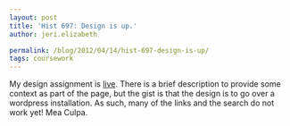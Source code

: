 ```yaml
---
layout: post
title: 'Hist 697: Design is up.'
author: jeri.elizabeth

permalink: /blog/2012/04/14/hist-697-design-is-up/
tags: coursework
---
```

My design assignment is [live][1]. There is a brief description to provide some context as part of the page, but the gist is that the design is to go over a wordpress installation. As such, many of the links and the search do not work yet! Mea Culpa.

 [1]: http://www.jeriwieringa.com/portfolio/design.html
